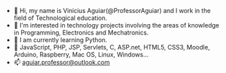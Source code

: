 - 👋 Hi, my name is Vinicius Aguiar(@ProfessorAguiar) and I work in the field of Technological education.
- 👀 I'm interested in technology projects involving the areas of knowledge in Programming, Electronics and Mechatronics.
- 🌱 I am currently learning Python.
- 💞️ JavaScript, PHP, JSP, Servlets, C, ASP.net, HTML5, CSS3, Moodle, Arduino, Raspberry, Mac OS, Linux, Windows...
- 📫 aguiar.professor@outlook.com
<!---
ProfessorAguiar/ProfessorAguiar is a ✨ special ✨ repository because its `README.md` (this file) appears on your GitHub profile.
You can click the Preview link to take a look at your changes.
--->
